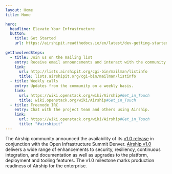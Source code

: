 ```yaml
---
layout: Home
title: Home

hero:
  headline: Elevate Your Infrastructure
  button:
    title: Get Started
    url: https://airshipit.readthedocs.io/en/latest/dev-getting-started.html
    
getInvolvedSteps:
  - title: Join us on the mailing list
    entry: Receive email announcements and interact with the community.
    link:
      url: http://lists.airshipit.org/cgi-bin/mailman/listinfo
      title: lists.airshipit.org/cgi-bin/mailman/listinfo
  - title: Weekly calls
    entry: Updates from the community on a weekly basis.
    link:
      url: https://wiki.openstack.org/wiki/Airship#Get_in_Touch
      title: wiki.openstack.org/wiki/Airship#Get_in_Touch
  - title: Freenode IRC
    entry: Chat with the project team and others using Airship.
    link:
      url: https://wiki.openstack.org/wiki/Airship#Get_in_Touch
      title: "#airshipit"
---
```


<home-content>

<template slot="about">

## About Airship

Airship is a collection of loosely coupled but interoperable open source tools that declaratively automate cloud provisioning. Airship is a robust delivery mechanism for organizations who want to embrace containers as the new unit of infrastructure delivery at scale. Starting from raw bare metal infrastructure, Airship manages the full lifecycle of data center infrastructure to deliver a production-grade Kubernetes cluster with Helm deployed artifacts, including OpenStack-Helm. Airship allows operators to manage their infrastructure deployments and lifecycle through the declarative YAML documents that describe an Airship environment.

<a href="https://opendev.org/airship/treasuremap/src/branch/master/tools/deployment/aiab" class="link is-primary"><strong>Try Airship in a Bottle ></strong></a>

</template>

<home-announcement slot="announcement" button-name="Read the Release Notes" link="https://wiki.openstack.org/wiki/Airship_v1.0_Release">

The Airship community announced the availability of its <a href="https://opendev.org/airship/treasuremap/src/tag/v1.0" target="_blank">v1.0 release</a> in conjunction with the Open Infrastructure Summit Denver. <a href="https://opendev.org/airship/treasuremap/src/tag/v1.0" target="_blank">Airship v1.0</a> delivers a wide range of enhancements to security, resiliency, continuous integration, and documentation as well as upgrades to the platform, deployment and tooling features. The v1.0 milestone marks production readiness of Airship for the enterprise. 

</home-announcement>

</home-content>
